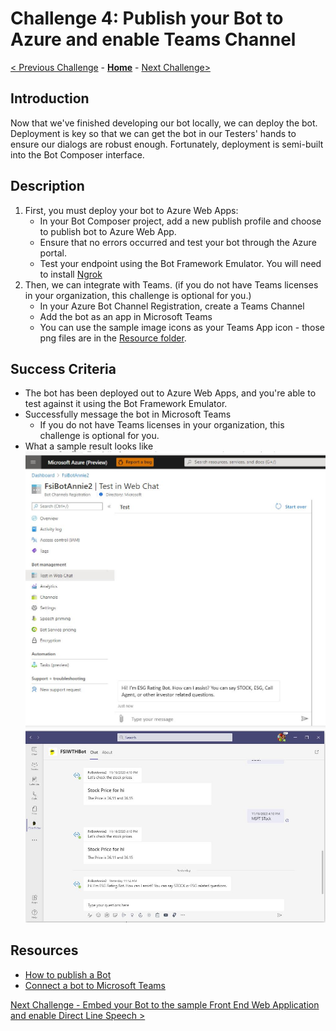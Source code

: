# Challenge 4: Publish your Bot to Azure and enable Teams Channel
[< Previous Challenge](./Challenge3-API.md) - **[Home](../README.md)** - [Next Challenge>](./Challenge5-FrontEnd.md)
## Introduction
Now that we've finished developing our bot locally, we can deploy the bot. Deployment is key so that we can get the bot in our Testers' hands to ensure our dialogs are robust enough. Fortunately, deployment is semi-built into the Bot Composer interface.
    
## Description
1. First, you must deploy your bot to Azure Web Apps:
     - In your Bot Composer project, add a new publish profile and choose to publish bot to Azure Web App.
     - Ensure that no errors occurred and test your bot through the Azure portal.
     - Test your endpoint using the Bot Framework Emulator. You will need to install [Ngrok](https://ngrok.com/) 
2. Then, we can integrate with Teams. (if you do not have Teams licenses in your organization, this challenge is optional for you.)
     - In your Azure Bot Channel Registration, create a Teams Channel
     - Add the bot as an app in Microsoft Teams
     - You can use the sample image icons as your Teams App icon - those png files are in the [Resource folder](./Resources/).

## Success Criteria
* The bot has been deployed out to Azure Web Apps, and you're able to test against it using the Bot Framework Emulator.
* Successfully message the bot in Microsoft Teams 
     * If you do not have Teams licenses in your organization, this challenge is optional for you.
* What a sample result looks like
![Sample](./Images/Ch4-1.JPG)
![Sample](./Images/Ch4-2.JPG)



## Resources
* [How to publish a Bot](https://docs.microsoft.com/en-us/composer/how-to-publish-bot)
* [Connect a bot to Microsoft Teams](https://docs.microsoft.com/en-us/azure/bot-service/channel-connect-teams?view=azure-bot-service-4.0) 

[Next Challenge - Embed your Bot to the sample Front End Web Application and enable Direct Line Speech  >](./Challenge5-FrontEnd.md)